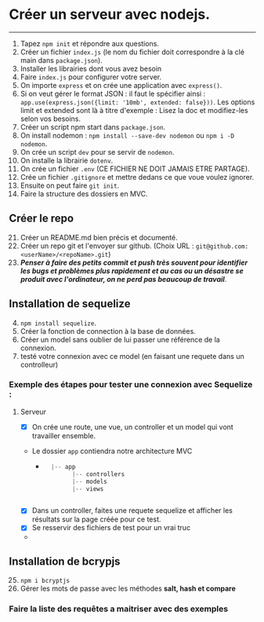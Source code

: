 # Créer un serveur avec nodejs.

---

1. Tapez `npm init` et répondre aux questions.
2. Créer un fichier `index.js` (le nom du fichier doit correspondre à la clé main dans `package.json`).
3. Installer les librairies dont vous avez besoin
4. Faire `index.js` pour configurer votre server.
5. On importe `express` et on crée une application avec `express()`.
6. Si on veut gérer le format JSON : il faut le spécifier ainsi : `app.use(express.json({limit: '10mb', extended: false}))`. Les options limit et extended sont là à titre d'exemple : Lisez la doc et modifiez-les selon vos besoins.
7. Créer un script npm start dans `package.json`.
8. On install nodemon : `npm install --save-dev nodemon` ou `npm i -D nodemon`.
9. On crée un script `dev` pour se servir de `nodemon`.
10. On installe la librairie `dotenv`.
11. On crée un fichier `.env` (CE FICHIER NE DOIT JAMAIS ETRE PARTAGE).
12. Crée un fichier `.gitignore` et mettre dedans ce que voue voulez ignorer.
13. Ensuite on peut faire `git init`.
14. Faire la structure des dossiers en MVC.

## Créer le repo

21. Créer un README.md bien précis et documenté.
22. Créer un repo git et l'envoyer sur github. (Choix URL : `git@github.com:<userName>/<repoName>.git`)
23. **_Penser à faire des petits commit et push très souvent pour identifier les bugs et problèmes plus rapidement et au cas ou un désastre se produit avec l'ordinateur, on ne perd pas beaucoup de travail_**.

## Installation de sequelize

4. `npm install sequelize`.
5. Créer la fonction de connection à la base de données.
6. Créer un model sans oublier de lui passer une référence de la connexion.
7. testé votre connexion avec ce model (en faisant une requete dans un controlleur)

### Exemple des étapes pour tester une connexion avec Sequelize :

1. Serveur

    - [x] On crée une route, une vue, un controller et un model qui vont travailler ensemble.
    - Le dossier `app` contiendra notre architecture MVC

        - ```javascript
            |-- app
                  |-- controllers
                  |-- models
                  |-- views
          ```

        ```

        ```

    - [x] Dans un controller, faites une requete sequelize et afficher les résultats sur la page créée pour ce test.
    - [x] Se resservir des fichiers de test pour un vrai truc
    -

## Installation de bcrypjs

25. `npm i bcryptjs`
26. Gérer les mots de passe avec les méthodes **salt, hash et compare**

### Faire la liste des requêtes a maitriser avec des exemples
